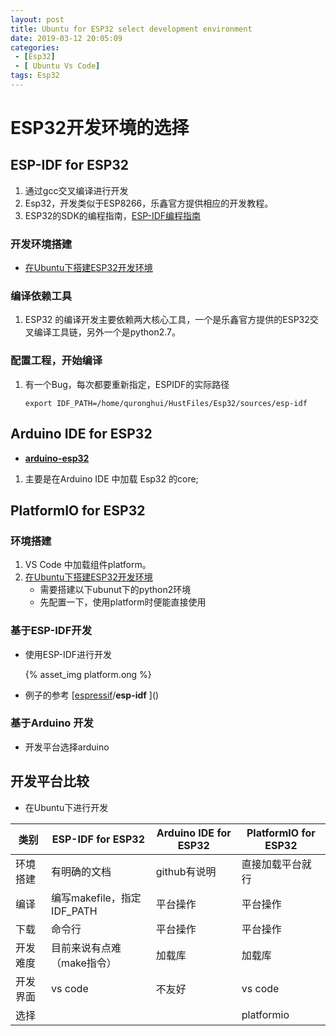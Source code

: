 ```yaml
---
layout: post
title: Ubuntu for ESP32 select development environment
date: 2019-03-12 20:05:09
categories: 
 - [Esp32]
 - [ Ubuntu Vs Code]
tags: Esp32
---
```


# ESP32开发环境的选择

## ESP-IDF  for ESP32

1. 通过gcc交叉编译进行开发
2. Esp32，开发类似于ESP8266，乐鑫官方提供相应的开发教程。
3. ESP32的SDK的编程指南，[ESP-IDF编程指南](https://docs.espressif.com/projects/esp-idf/zh_CN/stable/get-started/)

### 开发环境搭建

+ [在Ubuntu下搭建ESP32开发环境](https://blog.csdn.net/weixin_37127273/article/details/84790079)

### 编译依赖工具

1. ESP32 的编译开发主要依赖两大核心工具，一个是乐鑫官方提供的ESP32交叉编译工具链，另外一个是python2.7。

### 配置工程，开始编译

1. 有一个Bug，每次都要重新指定，ESPIDF的实际路径

   ```
   export IDF_PATH=/home/quronghui/HustFiles/Esp32/sources/esp-idf
   ```

## Arduino IDE for ESP32

+ [**arduino-esp32**  ](https://github.com/espressif/arduino-esp32/blob/master/docs/arduino-ide/debian_ubuntu.md)

1. 主要是在Arduino IDE 中加载 Esp32 的core;

## PlatformIO for ESP32

### 环境搭建

1. VS Code 中加载组件platform。
2. [在Ubuntu下搭建ESP32开发环境](https://blog.csdn.net/weixin_37127273/article/details/84790079)
   + 需要搭建以下ubunut下的python2环境
   + 先配置一下，使用platform时便能直接使用

### 基于ESP-IDF开发

+ 使用ESP-IDF进行开发

  {% asset_img platform.ong %}

+ 例子的参考 [[espressif](https://github.com/espressif)/**esp-idf**  ]()

### 基于Arduino 开发

+ 开发平台选择arduino

## 开发平台比较

+ 在Ubuntu下进行开发

| 类别     | ESP-IDF  for ESP32         | Arduino IDE for ESP32 | PlatformIO for ESP32 |
| -------- | -------------------------- | --------------------- | -------------------- |
| 环境搭建 | 有明确的文档               | github有说明          | 直接加载平台就行     |
| 编译     | 编写makefile，指定IDF_PATH | 平台操作              | 平台操作             |
| 下载     | 命令行                     | 平台操作              | 平台操作             |
| 开发难度 | 目前来说有点难（make指令） | 加载库                | 加载库               |
| 开发界面 | vs code                    | 不友好                | vs code              |
| 选择     |                            |                       | platformio           |
